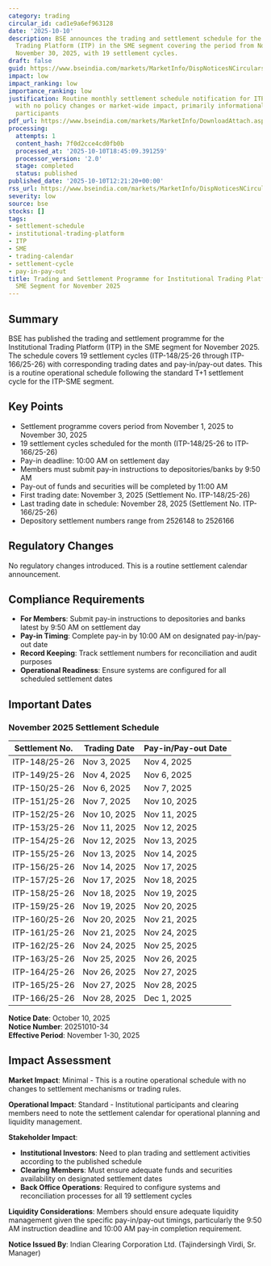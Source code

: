 ```yaml
---
category: trading
circular_id: cad1e9a6ef963128
date: '2025-10-10'
description: BSE announces the trading and settlement schedule for the Institutional
  Trading Platform (ITP) in the SME segment covering the period from November 1 to
  November 30, 2025, with 19 settlement cycles.
draft: false
guid: https://www.bseindia.com/markets/MarketInfo/DispNoticesNCirculars.aspx?Noticeid={C632F8AC-898D-49F5-BF09-57A1C3A0A065}&noticeno=20251010-34&dt=10/10/2025&icount=34&totcount=72&flag=0
impact: low
impact_ranking: low
importance_ranking: low
justification: Routine monthly settlement schedule notification for ITP-SME segment
  with no policy changes or market-wide impact, primarily informational for institutional
  participants
pdf_url: https://www.bseindia.com/markets/MarketInfo/DownloadAttach.aspx?id=20251010-34&attachedId=
processing:
  attempts: 1
  content_hash: 7f0d2cce4cd0fb0b
  processed_at: '2025-10-10T18:45:09.391259'
  processor_version: '2.0'
  stage: completed
  status: published
published_date: '2025-10-10T12:21:20+00:00'
rss_url: https://www.bseindia.com/markets/MarketInfo/DispNoticesNCirculars.aspx?Noticeid={C632F8AC-898D-49F5-BF09-57A1C3A0A065}&noticeno=20251010-34&dt=10/10/2025&icount=34&totcount=72&flag=0
severity: low
source: bse
stocks: []
tags:
- settlement-schedule
- institutional-trading-platform
- ITP
- SME
- trading-calendar
- settlement-cycle
- pay-in-pay-out
title: Trading and Settlement Programme for Institutional Trading Platform (ITP) -
  SME Segment for November 2025
---
```


## Summary

BSE has published the trading and settlement programme for the Institutional Trading Platform (ITP) in the SME segment for November 2025. The schedule covers 19 settlement cycles (ITP-148/25-26 through ITP-166/25-26) with corresponding trading dates and pay-in/pay-out dates. This is a routine operational schedule following the standard T+1 settlement cycle for the ITP-SME segment.

## Key Points

- Settlement programme covers period from November 1, 2025 to November 30, 2025
- 19 settlement cycles scheduled for the month (ITP-148/25-26 to ITP-166/25-26)
- Pay-in deadline: 10:00 AM on settlement day
- Members must submit pay-in instructions to depositories/banks by 9:50 AM
- Pay-out of funds and securities will be completed by 11:00 AM
- First trading date: November 3, 2025 (Settlement No. ITP-148/25-26)
- Last trading date in schedule: November 28, 2025 (Settlement No. ITP-166/25-26)
- Depository settlement numbers range from 2526148 to 2526166

## Regulatory Changes

No regulatory changes introduced. This is a routine settlement calendar announcement.

## Compliance Requirements

- **For Members**: Submit pay-in instructions to depositories and banks latest by 9:50 AM on settlement day
- **Pay-in Timing**: Complete pay-in by 10:00 AM on designated pay-in/pay-out date
- **Record Keeping**: Track settlement numbers for reconciliation and audit purposes
- **Operational Readiness**: Ensure systems are configured for all scheduled settlement dates

## Important Dates

### November 2025 Settlement Schedule

| Settlement No. | Trading Date | Pay-in/Pay-out Date |
|---------------|--------------|---------------------|
| ITP-148/25-26 | Nov 3, 2025 | Nov 4, 2025 |
| ITP-149/25-26 | Nov 4, 2025 | Nov 6, 2025 |
| ITP-150/25-26 | Nov 6, 2025 | Nov 7, 2025 |
| ITP-151/25-26 | Nov 7, 2025 | Nov 10, 2025 |
| ITP-152/25-26 | Nov 10, 2025 | Nov 11, 2025 |
| ITP-153/25-26 | Nov 11, 2025 | Nov 12, 2025 |
| ITP-154/25-26 | Nov 12, 2025 | Nov 13, 2025 |
| ITP-155/25-26 | Nov 13, 2025 | Nov 14, 2025 |
| ITP-156/25-26 | Nov 14, 2025 | Nov 17, 2025 |
| ITP-157/25-26 | Nov 17, 2025 | Nov 18, 2025 |
| ITP-158/25-26 | Nov 18, 2025 | Nov 19, 2025 |
| ITP-159/25-26 | Nov 19, 2025 | Nov 20, 2025 |
| ITP-160/25-26 | Nov 20, 2025 | Nov 21, 2025 |
| ITP-161/25-26 | Nov 21, 2025 | Nov 24, 2025 |
| ITP-162/25-26 | Nov 24, 2025 | Nov 25, 2025 |
| ITP-163/25-26 | Nov 25, 2025 | Nov 26, 2025 |
| ITP-164/25-26 | Nov 26, 2025 | Nov 27, 2025 |
| ITP-165/25-26 | Nov 27, 2025 | Nov 28, 2025 |
| ITP-166/25-26 | Nov 28, 2025 | Dec 1, 2025 |

**Notice Date**: October 10, 2025  
**Notice Number**: 20251010-34  
**Effective Period**: November 1-30, 2025

## Impact Assessment

**Market Impact**: Minimal - This is a routine operational schedule with no changes to settlement mechanisms or trading rules.

**Operational Impact**: Standard - Institutional participants and clearing members need to note the settlement calendar for operational planning and liquidity management.

**Stakeholder Impact**:
- **Institutional Investors**: Need to plan trading and settlement activities according to the published schedule
- **Clearing Members**: Must ensure adequate funds and securities availability on designated settlement dates
- **Back Office Operations**: Required to configure systems and reconciliation processes for all 19 settlement cycles

**Liquidity Considerations**: Members should ensure adequate liquidity management given the specific pay-in/pay-out timings, particularly the 9:50 AM instruction deadline and 10:00 AM pay-in completion requirement.

**Notice Issued By**: Indian Clearing Corporation Ltd. (Tajindersingh Virdi, Sr. Manager)